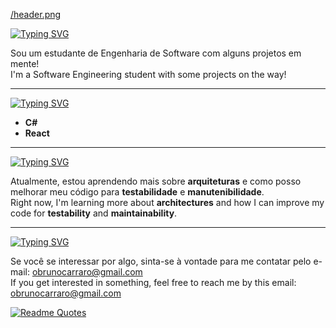 [/header.png](https://github.com/carrarook/carrarook/blob/main/header.png)

[![Typing SVG](https://readme-typing-svg.herokuapp.com?font=Fira+Code&size=30&pause=1000&color=F7F7F7&width=435&lines=Ol%C3%A1!+%F0%9F%91%8B+%2F+Hello!+%F0%9F%91%8B)](https://git.io/typing-svg)

Sou um estudante de Engenharia de Software com alguns projetos em mente!  
I'm a Software Engineering student with some projects on the way!

---

[![Typing SVG](https://readme-typing-svg.herokuapp.com?font=Fira+Code&size=27&pause=1000&color=F7F7F7&width=435&lines=%F0%9F%92%AA+HABILIDADES+%2F+%F0%9F%92%AA+SKILLS)](https://git.io/typing-svg)

- **C#**
- **React**

---

[![Typing SVG](https://readme-typing-svg.herokuapp.com?font=Fira+Code&size=24&pause=1000&color=F7F7F7&width=435&lines=%F0%9F%93%9A+APRENDIZADO+%2F+%F0%9F%93%9A+LEARNING)](https://git.io/typing-svg)

Atualmente, estou aprendendo mais sobre **arquiteturas** e como posso melhorar meu código para **testabilidade** e **manutenibilidade**.  
Right now, I'm learning more about **architectures** and how I can improve my code for **testability** and **maintainability**.


---

[![Typing SVG](https://readme-typing-svg.herokuapp.com?font=Fira+Code&size=30&pause=1000&color=F7F7F7&width=435&lines=%F0%9F%93%AC+CONTATO+%2F+%F0%9F%93%AC+CONTACT)](https://git.io/typing-svg)

Se você se interessar por algo, sinta-se à vontade para me contatar pelo e-mail: [obrunocarraro@gmail.com](mailto:reidasilva@reida.com)  
If you get interested in something, feel free to reach me by this email: [obrunocarraro@gmail.com](mailto:reidasilva@reida.com)


[![Readme Quotes](https://quotes-github-readme.vercel.app/api?type=horizontal&theme=dark&quote=COMO%20PODE%20UM%20CARA%20ESCREVER%20UMA%20COISA%20QUE%20EU%20N%C3%83O%20ENTENDA?%20N%C3%83O%20TEM%20COMO!%20EU%20VOU%20LER%20AQUELA%20M****%20AT%C3%89%20ENTENDER!%20Isso%20%C3%A9%20brio.&author=Cl%C3%B3vis%20de%20Barros%20Filho)](https://github.com/piyushsuthar/github-readme-quotes)
